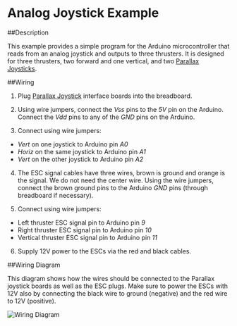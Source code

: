 Analog Joystick Example
=======================

##Description

This example provides a simple program for the Arduino microcontroller that reads from an analog joystick and outputs to three thrusters. It is designed for three thrusters, two forward and one vertical, and two [Parallax Joysticks](http://www.parallax.com/product/27808).

##Wiring

1. Plug [Parallax Joystick](http://www.parallax.com/product/27808) interface boards into the breadboard.

2. Using wire jumpers, connect the *Vss* pins to the *5V* pin on the Arduino. Connect the *Vdd* pins to any of the *GND* pins on the Arduino.

3. Connect using wire jumpers:

  * *Vert* on one joystick to Arduino pin *A0*
  * *Horiz* on the same joystick to Arduino pin *A1*
  * *Vert* on the other joystick to Arduino pin *A2*

4. The ESC signal cables have three wires, brown is ground and orange is the signal. We do not need the center wire. Using the wire jumpers, connect the brown ground pins to the Arduino *GND* pins (through breadboard if necessary).

5. Connect using wire jumpers:

  * Left thruster ESC signal pin to Arduino pin *9*
  * Right thruster ESC signal pin to Arduino pin *10*
  * Vertical thruster ESC signal pin to Arduino pin *11*

6. Supply 12V power to the ESCs via the red and black cables.

##Wiring Diagram

This diagram shows how the wires should be connected to the Parallax joystick boards as well as the ESC plugs. Make sure to power the ESCs with 12V also by connecting the black wire to ground (negative) and the red wire to 12V (positive).

![Wiring Diagram](https://raw.githubusercontent.com/bluerobotics/br-esc-examples/master/arduino/AnalogJoystickControl/AnalogJoystickControl-Diagram-rev1.png "Wiring Diagram for Joystick Example")
